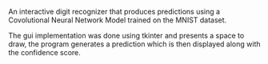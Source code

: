 An interactive digit recognizer that produces predictions using a Covolutional Neural Network Model trained on the MNIST dataset.

The gui implementation was done using tkinter and presents a space to draw, the program generates a prediction which is then displayed along with the confidence score.
